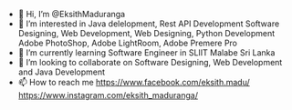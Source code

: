 - 👋 Hi, I’m @EksithMaduranga
- 👀 I’m interested in Java delelopment, Rest API Development Software Designing, Web Development, Web Designing, Python Development Adobe PhotoShop, Adobe LightRoom, Adobe Premere Pro
- 🌱 I’m currently learning Software Engineer in SLIIT Malabe Sri Lanka
- 💞️ I’m looking to collaborate on Software Designing, Web Development and Java Development 
- 📫 How to reach me https://www.facebook.com/eksith.madu/
                     https://www.instagram.com/eksith_maduranga/

<!---
EksithMaduranga/EksithMaduranga is a ✨ special ✨ repository because its `README.md` (this file) appears on your GitHub profile.
You can click the Preview link to take a look at your changes.
--->
